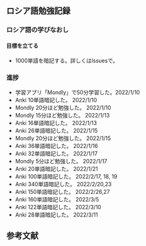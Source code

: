 ## ロシア語勉強記録

### ロシア語の学びなおし

#### 目標を立てる
- 1000単語を暗記する。詳しくはIssuesで。

### 進捗

- 学習アプリ「Mondly」で50分学習した。2022/1/10
- Anki 10単語暗記した。 2022/1/10
- Mondly 20分ほど勉強した。 2022/1/10
- Mondly 15分ほど勉強した。 2022/1/13
- Anki 16単語暗記した。 2022/1/13
- Anki 26単語暗記した。 2022/1/15
- Mondly 20分ほど勉強した。 2022/1/15
- Anki 36単語暗記した。 2022/1/16
- Anki 32単語暗記した。 2022/1/17
- Mondly 5分ほど勉強した。 2022/1/17
- Anki 20単語暗記した。 2022/1/21
- Anki 100単語暗記した。 2022/2/17, 18, 19
- Anki 340単語暗記した。 2022/2/20,23
- Anki 150単語暗記した。 2022/2/26,27
- Anki 160単語暗記した。 2022/3/5
- Anki 122単語暗記した。 2022/3/10
- Anki 28単語暗記した。 2022/3/11


## 参考文献



